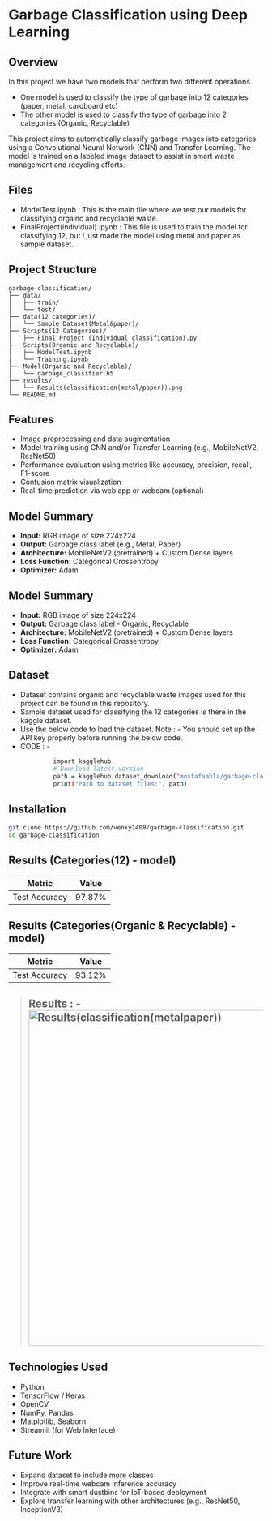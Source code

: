 # Garbage Classification using Deep Learning

## Overview
In this project we have two models that perform two different operations.
- One model is used to classify the type of garbage into 12 categories (paper, metal, cardboard etc)
- The other model is used to classify the type of garbage into 2 categories (Organic, Recyclable)

This project aims to automatically classify garbage images into categories using a Convolutional Neural Network (CNN) and Transfer Learning. The model is trained on a labeled image dataset to assist in smart waste management and recycling efforts.

## Files
- ModelTest.ipynb : This is the main file where we test our models for classifying orgainc and recyclable waste.
- FinalProject(individual).ipynb : This file is used to train the model for classifying 12, but I just made the model using metal and paper as sample dataset.

## Project Structure
```
garbage-classification/
├── data/
│   ├── train/
│   └── test/
├── data(12 categories)/
│   └── Sample Dataset(Metal&paper)/
├── Scripts(12 Categories)/
│   ├── Final Project (Individual classification).py
├── Scripts(Organic and Recyclable)/
│   ├── ModelTest.ipynb
|   └── Training.ipynb
├── Model(Organic and Recyclable)/
│   └── garbage_classifier.h5
├── results/
│   └── Results(classification(metal/paper)).png
└── README.md
```

## Features
- Image preprocessing and data augmentation
- Model training using CNN and/or Transfer Learning (e.g., MobileNetV2, ResNet50)
- Performance evaluation using metrics like accuracy, precision, recall, F1-score
- Confusion matrix visualization
- Real-time prediction via web app or webcam (optional)

## Model Summary
- **Input:** RGB image of size 224x224
- **Output:** Garbage class label (e.g., Metal, Paper)
- **Architecture:** MobileNetV2 (pretrained) + Custom Dense layers
- **Loss Function:** Categorical Crossentropy
- **Optimizer:** Adam

## Model Summary
- **Input:** RGB image of size 224x224
- **Output:** Garbage class label -  Organic, Recyclable
- **Architecture:** MobileNetV2 (pretrained) + Custom Dense layers
- **Loss Function:** Categorical Crossentropy
- **Optimizer:** Adam

##  Dataset
- Dataset contains organic and recyclable waste images used for this project can be found in this repository.
- Sample dataset used for classifying the 12 categories is there in the kaggle dataset.
- Use the below code to load the dataset. Note : - You should set up the API key properly before running the below code.
- CODE : -
   ```bash
            import kagglehub
            # Download latest version
            path = kagglehub.dataset_download("mostafaabla/garbage-classification")
            print("Path to dataset files:", path)
   ```
## Installation
```bash
git clone https://github.com/venky1408/garbage-classification.git
cd garbage-classification
```

## Results (Categories(12) - model)
| Metric              | Value      |
|---------------------|------------|
| Test Accuracy       | 97.87%     |

## Results (Categories(Organic & Recyclable) - model)
| Metric              | Value      |
|---------------------|------------|
| Test Accuracy       | 93.12%     |


> ## Results : - <img width="1171" height="663" alt="Results(classification(metalpaper))" src="https://github.com/user-attachments/assets/69f3343b-85e8-4a6c-ac0b-f9dece75fb6f" />


## Technologies Used
- Python
- TensorFlow / Keras
- OpenCV
- NumPy, Pandas
- Matplotlib, Seaborn
- Streamlit (for Web Interface)

## Future Work
- Expand dataset to include more classes
- Improve real-time webcam inference accuracy
- Integrate with smart dustbins for IoT-based deployment
- Explore transfer learning with other architectures (e.g., ResNet50, InceptionV3)



